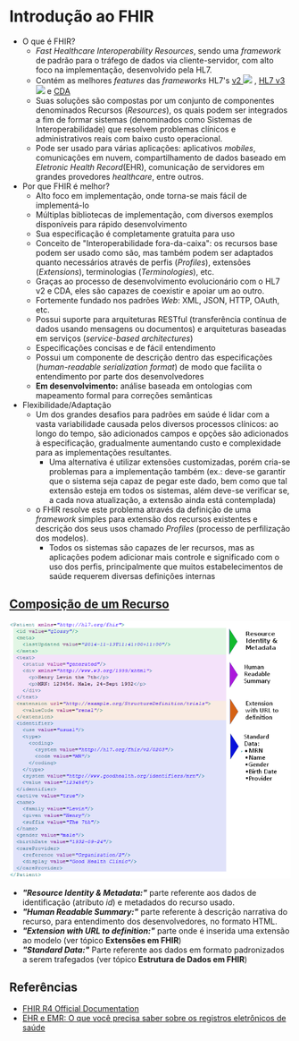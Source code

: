 # Introdução ao FHIR

* O que é FHIR?
	* *Fast Healthcare Interoperability Resources*, sendo uma *framework* de padrão para o tráfego de dados via cliente-servidor, com alto foco na implementação, desenvolvido pela HL7.
	* Contém as melhores *features* das *frameworks* HL7's [v2 ![](http://hl7.org/fhir/R4/external.png)](http://www.hl7.org/implement/standards/product_brief.cfm?product_id=185) , [HL7 v3 ![](http://hl7.org/fhir/R4/external.png)](https://www.hl7.org/implement/standards/product_brief.cfm?product_id=186) e [CDA](http://www.hl7.org/implement/standards/product_brief.cfm?product_id=7)
	* Suas soluções são compostas por um conjunto de componentes denominados Recursos (*Resources*), os quais podem ser integrados a fim de formar sistemas (denominados como Sistemas de Interoperabilidade) que resolvem problemas clínicos e administrativos reais com baixo custo operacional. 
	* Pode ser usado para várias aplicações: aplicativos *mobiles*, comunicações em nuvem, compartilhamento de dados baseado em *Eletronic Health Record*(EHR), comunicação de servidores em grandes provedores *healthcare*, entre outros. 
* Por que FHIR é melhor?
	* Alto foco em implementação, onde torna-se mais fácil de implementá-lo
	* Múltiplas bibliotecas de implementação, com diversos exemplos disponíveis para rápido desenvolvimento
	* Sua especificação é completamente gratuita para uso
	* Conceito de "Interoperabilidade fora-da-caixa": os recursos base podem ser usado como são, mas também podem ser adaptados quanto necessários através de perfis (*Profiles*), extensões (*Extensions*), terminologias (*Terminologies*), etc.
	* Graças ao processo de desenvolvimento evolucionário com o HL7 v2 e CDA, eles são capazes de coexistir e apoiar um ao outro.
	* Fortemente fundado nos padrões *Web*: XML, JSON, HTTP, OAuth, etc.
	* Possui suporte para arquiteturas RESTful (transferência contínua de dados usando mensagens ou documentos) e arquiteturas baseadas em serviços (*service-based architectures*)
	* Especificações concisas e de fácil entendimento
	* Possui um componente de descrição dentro das especificações (*human-readable serialization format*) de modo que facilita o entendimento por parte dos desenvolvedores 
	* **Em desenvolvimento:** análise baseada em ontologias com mapeamento formal para correções semânticas
* Flexibilidade/Adaptação
	* Um dos grandes desafios para padrões em saúde é lidar com a vasta variabilidade causada pelos diversos processos clínicos: ao longo do tempo, são adicionados campos e opções são adicionados à especificação, gradualmente aumentando custo e complexidade para as implementações resultantes.
		* Uma alternativa é utilizar extensões customizadas, porém cria-se problemas para a implementação também (ex.: deve-se garantir que o sistema seja capaz de pegar este dado, bem como que tal extensão esteja em todos os sistemas, além deve-se verificar se, a cada nova atualização, a extensão ainda está contemplada)
	* o FHIR resolve este problema através da definição de uma *framework* simples para extensão dos recursos existentes e descrição dos seus usos chamado *Profiles* (processo de perfilização dos modelos). 
		* Todos os sistemas são capazes de ler recursos, mas as aplicações podem adicionar mais controle e significado com o uso dos perfis, principalmente que muitos estabelecimentos de saúde requerem diversas definições internas

## [Composição de um Recurso](#composicao-recurso)
 
 ![Exemplo de registro de Paciente](./images/patient_resource_example.png)
* ***"Resource Identity & Metadata:"*** parte referente aos dados de identificação  (atributo *id*) e metadados do recurso usado.
* ***"Human Readable Summary:"*** parte referente à descrição narrativa do recurso, para entendimento dos desenvolvedores, no formato HTML.
* ***"Extension with URL to definition:"*** parte onde é inserida uma extensão ao modelo (ver tópico **Extensões em FHIR**)
* ***"Standard Data:"*** Parte referente aos dados em formato padronizados a serem trafegados (ver tópico **Estrutura de Dados em FHIR**)

## Referências

* [FHIR R4 Official Documentation](http://hl7.org/fhir/R4/index.html)
* [EHR e EMR: O que você precisa saber sobre os registros eletrônicos de saúde](https://prontuarioverde.com.br/blog/medicina/ehr-e-emr/)
